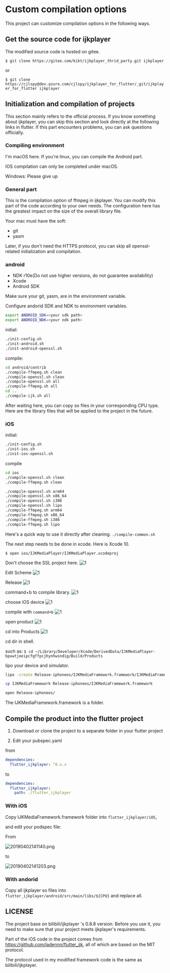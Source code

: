 # Custom compilation options

This project can customize compilation options in the following ways.

## Get the source code for ijkplayer

The modified source code is hosted on gitee.

`$ git clone https://gitee.com/kikt/ijkplayer_thrid_party.git ijkplayer`

or

`$ git clone https://cjlspy@dev.azure.com/cjlspy/ijkplayer_for_flutter/_git/ijkplayer_for_flutter ijkplayer`

## Initialization and compilation of projects

This section mainly refers to the official process. If you know something about ijkplayer, you can skip this section and look directly at the following links in flutter.
If this part encounters problems, you can ask questions officially.

### Compiling environment

I'm macOS here. If you're linux, you can compile the Android part.

IOS compilation can only be completed under macOS.

Windows: Please give up

### General part

This is the compilation option of ffmpeg in ijkplayer. You can modify this part of the code according to your own needs. The configuration here has the greatest impact on the size of the overall library file.

Your mac must have the soft:

- git
- yasm

Later, if you don't need the HTTPS protocol, you can skip all openssl-related initialization and compilation.

### android

- NDK r10e(Do not use higher versions, do not guarantee availability)
- Xcode
- Android SDK

Make sure your git, yasm, are in the environment variable.

Configure andorid SDK and NDK to environment variables.

```bash
export ANDROID_SDK=<your sdk path>
export ANDROID_NDK=<your ndk path>
```

initial:

```bash
./init-config.sh
./init-android.sh
./init-android-openssl.sh
```

compile:

```bash
cd android/contrib
./compile-ffmpeg.sh clean
./compile-openssl.sh clean
./compile-openssl.sh all
./compile-ffmpeg.sh all
cd ..
./compile-ijk.sh all
```

After waiting here, you can copy so files in your corresponding CPU type. Here are the library files that will be applied to the project in the future.

### iOS

initial:

```bash
./init-config.sh
./init-ios.sh
./init-ios-openssl.sh
```

compile

```bash
cd ios
./compile-openssl.sh clean
./compile-ffmpeg.sh clean

./compile-openssl.sh arm64
./compile-openssl.sh x86_64
./compile-openssl.sh i386
./compile-openssl.sh lipo
./compile-ffmpeg.sh arm64
./compile-ffmpeg.sh x86_64
./compile-ffmpeg.sh i386
./compile-ffmpeg.sh lipo
```

Here's a quick way to use it directly after cleaning.
`./compile-common.sh`

The next step needs to be done in xcode. Here is Xcode 10.

`$ open ios/IJKMediaPlayer/IJKMediaPlayer.xcodeproj`

Don't choose the SSL project here.
![1](https://raw.githubusercontent.com/CaiJingLong/asset_for_picgo/master/20190322205338.png)

Edit Scheme
![1](https://raw.githubusercontent.com/CaiJingLong/asset_for_picgo/master/20190322205412.png)

Release
![1](https://raw.githubusercontent.com/CaiJingLong/asset_for_picgo/master/20190322205454.png)

command+b to compile library.
![1](https://raw.githubusercontent.com/CaiJingLong/asset_for_picgo/master/20190322205548.png)

choose iOS device
![1](https://raw.githubusercontent.com/CaiJingLong/asset_for_picgo/master/20190322205634.png)

compile with `command+b`
![1](https://raw.githubusercontent.com/CaiJingLong/asset_for_picgo/master/20190322205727.png)

open product
![1](https://raw.githubusercontent.com/CaiJingLong/asset_for_picgo/master/20190322205727.png)

cd into Products
![1](https://raw.githubusercontent.com/CaiJingLong/asset_for_picgo/master/20190322205839.png)

cd dir in shell.

such as: `$ cd ~/Library/Developer/Xcode/DerivedData/IJKMediaPlayer-bpuwtjeeipcfgffpcjhynhwsndig/Build/Products`

lipo your device and simulator.

```bash
lipo -create Release-iphoneos/IJKMediaFramework.framework/IJKMediaFramework Release-iphonesimulator/IJKMediaFramework.framework/IJKMediaFramework -output IJKMediaFramework

cp IJKMediaFramework Release-iphoneos/IJKMediaFramework.framework

open Release-iphoneos/
```

The IJKMediaFramework.framework is a folder.

## Compile the product into the flutter project

1. Download or clone the project to a separate folder in your flutter project

2. Edit your pubspec.yaml

from

```yaml
dependencies:
  flutter_ijkplayer: ^0.x.x
```

to

```yaml
dependencies:
  flutter_ijkplayer:
    path: ./flutter_ijkplayer
```

### With iOS

Copy IJKMediaFramework.framework folder into `flutter_ijkplayer/iOS`,

and edit your podspec file:

From

![20190402141140.png](https://raw.githubusercontent.com/kikt-blog/image/master/img/20190402141140.png)

to

![20190402141203.png](https://raw.githubusercontent.com/kikt-blog/image/master/img/20190402141203.png)

### With andorid

Copy all ijkplayer so files into `flutter_ijkplayer/android/src/main/libs/${CPU}` and replace all.

## LICENSE

The project base on bilibili/ijkplayer 's 0.8.8 version. Before you use it, you need to make sure that your project meets ijkplayer's requirements.

Part of the iOS code in the project comes from https://github.com/jadennn/flutter_ijk, all of which are based on the MIT protocol.

The protocol used in my modified framework code is the same as bilibili/ijkplayer.
